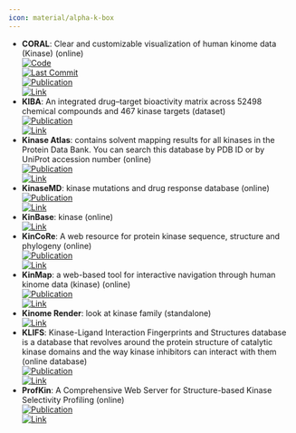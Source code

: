 ```yaml
---
icon: material/alpha-k-box
---
```


- **CORAL**: Clear and customizable visualization of human kinome data (Kinase) (online)  
	[![Code](https://img.shields.io/github/stars/dphansti/CORAL?style=for-the-badge&logo=github)](https://github.com/dphansti/CORAL)  
	[![Last Commit](https://img.shields.io/github/last-commit/dphansti/CORAL?style=for-the-badge&logo=github)](https://github.com/dphansti/CORAL)  
	[![Publication](https://img.shields.io/badge/Publication-Citations:137-blue?style=for-the-badge&logo=bookstack)](https://doi.org/10.1016/j.cels.2018.07.001)  
	[![Link](https://img.shields.io/badge/Link-online-brightgreen?style=for-the-badge&logo=cachet&logoColor=65FF8F)](http://phanstiel-lab.med.unc.edu/CORAL/)  
- **KIBA**: An integrated drug–target bioactivity matrix across 52498 chemical compounds and 467 kinase targets (dataset)  
	[![Publication](https://img.shields.io/badge/Publication-Citations:340-blue?style=for-the-badge&logo=bookstack)](doi:10.1021/ci400709d)  
	[![Link](https://img.shields.io/badge/Link-online-brightgreen?style=for-the-badge&logo=cachet&logoColor=65FF8F)](https://researchportal.helsinki.fi/fi/datasets/kiba-a-benchmark-dataset-for-drug-target-prediction)  
- **Kinase Atlas**: contains solvent mapping results for all kinases in the Protein Data Bank. You can search this database by PDB ID or by UniProt accession number (online)  
	[![Publication](https://img.shields.io/badge/Publication-Citations:53-blue?style=for-the-badge&logo=bookstack)](https://doi.org/10.1021/acs.jmedchem.9b00089)  
	[![Link](https://img.shields.io/badge/Link-online-brightgreen?style=for-the-badge&logo=cachet&logoColor=65FF8F)](https://kinase-atlas.bu.edu/)  
- **KinaseMD**: kinase mutations and drug response database (online)  
	[![Publication](https://img.shields.io/badge/Publication-Citations:43-blue?style=for-the-badge&logo=bookstack)](https://doi.org/10.1093/nar/gkaa945)  
	[![Link](https://img.shields.io/badge/Link-online-brightgreen?style=for-the-badge&logo=cachet&logoColor=65FF8F)](https://bioinfo.uth.edu/kmd/)  
- **KinBase**: kinase (online)  
	[![Link](https://img.shields.io/badge/Link-online-brightgreen?style=for-the-badge&logo=cachet&logoColor=65FF8F)](http://kinase.com/web/current/kinbase/)  
- **KinCoRe**: A web resource for protein kinase sequence, structure and phylogeny (online)  
	[![Publication](https://img.shields.io/badge/Publication-Citations:4-blue?style=for-the-badge&logo=bookstack)](https://doi.org/10.1016/j.str.2024.04.017)  
	[![Link](https://img.shields.io/badge/Link-online-brightgreen?style=for-the-badge&logo=cachet&logoColor=65FF8F)](http://dunbrack.fccc.edu/kincore/)  
- **KinMap**: a web-based tool for interactive navigation through human kinome data (kinase) (online)  
	[![Publication](https://img.shields.io/badge/Publication-Citations:238-blue?style=for-the-badge&logo=bookstack)](https://doi.org/10.1186/s12859-016-1433-7)  
	[![Link](https://img.shields.io/badge/Link-online-brightgreen?style=for-the-badge&logo=cachet&logoColor=65FF8F)](http://www.kinhub.org/kinmap/)  
- **Kinome Render**: look at kinase family (standalone)  
	[![Link](https://img.shields.io/badge/Link-online-brightgreen?style=for-the-badge&logo=cachet&logoColor=65FF8F)](http://biophys.umontreal.ca/nrg/resources.html)  
- **KLIFS**: Kinase-Ligand Interaction Fingerprints and Structures database is a database that revolves around the protein structure of catalytic kinase domains and the way kinase inhibitors can interact with them (online database)  
	[![Publication](https://img.shields.io/badge/Publication-Citations:94-blue?style=for-the-badge&logo=bookstack)](https://doi.org/10.1093/nar/gkaa895)  
	[![Link](https://img.shields.io/badge/Link-online-brightgreen?style=for-the-badge&logo=cachet&logoColor=65FF8F)](https://klifs.vu-compmedchem.nl/)  
- **ProfKin**: A Comprehensive Web Server for Structure-based Kinase Selectivity Profiling (online)  
	[![Publication](https://img.shields.io/badge/Publication-Citations:8-blue?style=for-the-badge&logo=bookstack)](https://doi.org/10.1016/j.ejmech.2021.113772)  
	[![Link](https://img.shields.io/badge/Link-online-brightgreen?style=for-the-badge&logo=cachet&logoColor=65FF8F)](http://www.lilab-ecust.cn/profkin/)  
